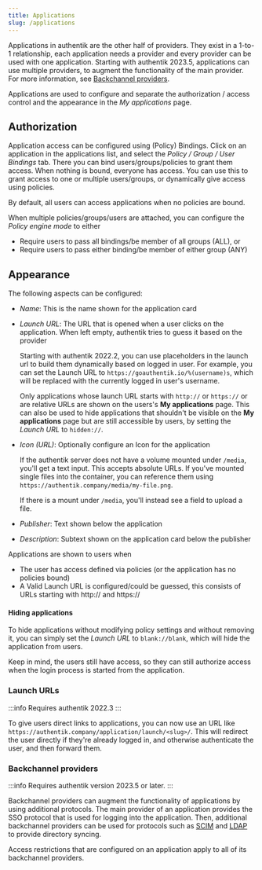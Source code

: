 ```yaml
---
title: Applications
slug: /applications
---
```


Applications in authentik are the other half of providers. They exist in a 1-to-1 relationship, each application needs a provider and every provider can be used with one application. Starting with authentik 2023.5, applications can use multiple providers, to augment the functionality of the main provider. For more information, see [Backchannel providers](#backchannel-providers).

Applications are used to configure and separate the authorization / access control and the appearance in the _My applications_ page.

## Authorization

Application access can be configured using (Policy) Bindings. Click on an application in the applications list, and select the _Policy / Group / User Bindings_ tab. There you can bind users/groups/policies to grant them access. When nothing is bound, everyone has access. You can use this to grant access to one or multiple users/groups, or dynamically give access using policies.

By default, all users can access applications when no policies are bound.

When multiple policies/groups/users are attached, you can configure the _Policy engine mode_ to either

-   Require users to pass all bindings/be member of all groups (ALL), or
-   Require users to pass either binding/be member of either group (ANY)

## Appearance

The following aspects can be configured:

-   _Name_: This is the name shown for the application card
-   _Launch URL_: The URL that is opened when a user clicks on the application. When left empty, authentik tries to guess it based on the provider

    Starting with authentik 2022.2, you can use placeholders in the launch url to build them dynamically based on logged in user. For example, you can set the Launch URL to `https://goauthentik.io/%(username)s`, which will be replaced with the currently logged in user's username.

    Only applications whose launch URL starts with `http://` or `https://` or are relative URLs are shown on the users's **My applications** page. This can also be used to hide applications that shouldn't be visible on the **My applications** page but are still accessible by users, by setting the _Launch URL_ to `hidden://`.

-   _Icon (URL)_: Optionally configure an Icon for the application

    If the authentik server does not have a volume mounted under `/media`, you'll get a text input. This accepts absolute URLs. If you've mounted single files into the container, you can reference them using `https://authentik.company/media/my-file.png`.

    If there is a mount under `/media`, you'll instead see a field to upload a file.

-   _Publisher_: Text shown below the application
-   _Description_: Subtext shown on the application card below the publisher

Applications are shown to users when

-   The user has access defined via policies (or the application has no policies bound)
-   A Valid Launch URL is configured/could be guessed, this consists of URLs starting with http:// and https://

#### Hiding applications

To hide applications without modifying policy settings and without removing it, you can simply set the _Launch URL_ to `blank://blank`, which will hide the application from users.

Keep in mind, the users still have access, so they can still authorize access when the login process is started from the application.

### Launch URLs

:::info
Requires authentik 2022.3
:::

To give users direct links to applications, you can now use an URL like `https://authentik.company/application/launch/<slug>/`. This will redirect the user directly if they're already logged in, and otherwise authenticate the user, and then forward them.

### Backchannel providers

:::info
Requires authentik version 2023.5 or later.
:::

Backchannel providers can augment the functionality of applications by using additional protocols. The main provider of an application provides the SSO protocol that is used for logging into the application. Then, additional backchannel providers can be used for protocols such as [SCIM](../providers/scim/index.md) and [LDAP](../providers/ldap/index.md) to provide directory syncing.

Access restrictions that are configured on an application apply to all of its backchannel providers.
